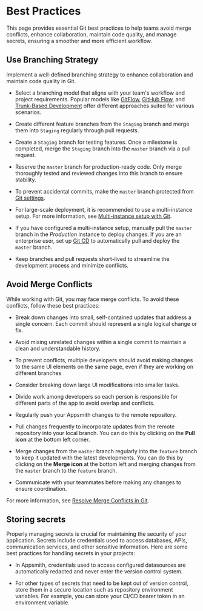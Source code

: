 # Best Practices


This page provides essential Git best practices to help teams avoid merge conflicts, enhance collaboration, maintain code quality, and manage secrets, ensuring a smoother and more efficient workflow.

## Use Branching Strategy

Implement a well-defined branching strategy to enhance collaboration and maintain code quality in Git. 

- Select a branching model that aligns with your team's workflow and project requirements. Popular models like [GitFlow](https://www.atlassian.com/git/tutorials/comparing-workflows/gitflow-workflow), [GitHub Flow](https://docs.github.com/en/get-started/using-github/github-flow), and [Trunk-Based Development](https://www.atlassian.com/continuous-delivery/continuous-integration/trunk-based-development) offer different approaches suited for various scenarios. 

- Create different feature branches from the `Staging` branch and merge them into `Staging` regularly through pull requests.

- Create a `Staging` branch for testing features. Once a milestone is completed, merge the `Staging` branch into the `master` branch via a pull request.

- Reserve the `master` branch for production-ready code. Only merge thoroughly tested and reviewed changes into this branch to ensure stability.

- To prevent accidental commits, make the `master` branch protected from [Git settings](/advanced-concepts/version-control-with-git/reference/git-settings).

- For large-scale deployment, it is recommended to use a multi-instance setup. For more information, see [Multi-instance setup with Git](/advanced-concepts/version-control-with-git/environments-with-git).

- If you have configured a multi-instance setup, manually pull the `master` branch in the *Production* instance to deploy changes. If you are an enterprise user, set up [Git CD](/advanced-concepts/version-control-with-git/cd-with-git) to automatically pull and deploy the `master` branch.


- Keep branches and pull requests short-lived to streamline the development process and minimize conflicts.







## Avoid Merge Conflicts

While working with Git, you may face merge conflicts. To avoid these conflicts, follow these best practices:



- Break down changes into small, self-contained updates that address a single concern. Each commit should represent a single logical change or fix. 

- Avoid mixing unrelated changes within a single commit to maintain a clean and understandable history. 

- To prevent conflicts, multiple developers should avoid making changes to the same UI elements on the same page, even if they are working on different branches

- Consider breaking down large UI modifications into smaller tasks.

- Divide work among developers so each person is responsible for different parts of the app to avoid overlap and conflicts.

- Regularly push your Appsmith changes to the remote repository. 

- Pull changes frequently to incorporate updates from the remote repository into your local branch. You can do this by clicking on the **Pull icon** at the bottom left corner.


- Merge changes from the `master` branch regularly into the `feature` branch to keep it updated with the latest developments. You can do this by clicking on the **Merge icon** at the bottom left and merging changes from the `master` branch to the `feature` branch.

- Communicate with your teammates before making any changes to ensure coordination.


For more information, see [Resolve Merge Conflicts in Git](/advanced-concepts/version-control-with-git/guides/resolve-merge-conflicts-in-git).




## Storing secrets

Properly managing secrets is crucial for maintaining the security of your application. Secrets include credentials used to access databases, APIs, communication services, and other sensitive information. Here are some best practices for handling secrets in your projects:

- In Appsmith, credentials used to access configured datasources are automatically redacted and never enter the version control system.

- For other types of secrets that need to be kept out of version control, store them in a secure location such as repository environment variables. For example, you can store your CI/CD bearer token in an environment variable.








